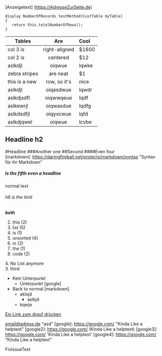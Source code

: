 [Anzeigetext] (https://AdresseZurSeite.de)

    display NumberOfRecords testMethod(CustTable myTable)  
    {  
       return this.totalNumberOfRows();  
    }

| Tables        | Are           | Cool  |
| ------------- |:-------------:| :---- |
| col 3 is      | right-aligned | $1600 |
| col 2 is      | centered      |   $12 |
| aslkdjl       | oiqwue        | lqwke |
| zebra stripes | are neat      |    $1 |
| this is a new | row, so it's  | nice  |
| aslkdjl       | oiqasdwue     | lqwdr |
| aslkdjsdfl    | oiqwwqeue     | lqdf  |
| aslkewrjl     | oiqwasdue     | lqdfg |
| aslkdsdfjl    | oiqyxcwue     | lqfd  |
| aslkdjqwel    | oiqwue        | lcvbe |


Headline h2
-----------  
#Headline
###Another one
##Second
####Even four  
[markdown]: https://daringfireball.net/projects/markdown/syntax "Syntax für ihr Markdown"
##### Is the fifth even a headline
normal text

###### h6 is the limit  
***both***

2. this (2)  
5. list (5)  
1. is (1)  
4. unsorted (4)  
3. in (3)
1. the (1)  
2. code (2)

4\. No List anymore  
3\. third

* Kein Unterpunkt 
    * Unterpunkt [google]
* Back to normal [markdown]
    * aklsjd  
        * aslkjd  
    * kqwje

[Ein Link zum drauf drücken](https://www.google.de)

<email@adress.de>
 "asd"
[google]: https://google.com/  "Kinda Like a helptext"
[google2]: https://google.com/  (Kinda Like a helptext)
[google3]: https://google.com/  'Kinda Like a helptext'
[google4]: <https://google.com/>  "Kinda Like a helptext"

FixIssueTest
